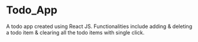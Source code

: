 # Todo_App
A todo app created using React JS. Functionalities include adding &amp; deleting a todo item &amp; clearing all the todo items with single click.
